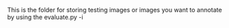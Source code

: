 This is the folder for storing testing images or images you want to annotate by using the evaluate.py -i